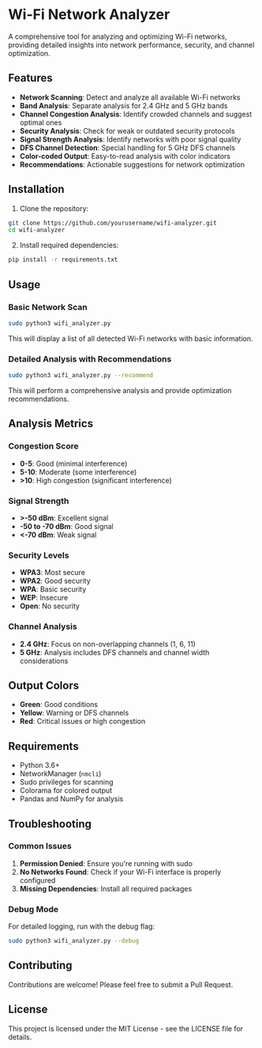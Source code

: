 # Wi-Fi Network Analyzer

A comprehensive tool for analyzing and optimizing Wi-Fi networks, providing detailed insights into network performance, security, and channel optimization.

## Features

- **Network Scanning**: Detect and analyze all available Wi-Fi networks
- **Band Analysis**: Separate analysis for 2.4 GHz and 5 GHz bands
- **Channel Congestion Analysis**: Identify crowded channels and suggest optimal ones
- **Security Analysis**: Check for weak or outdated security protocols
- **Signal Strength Analysis**: Identify networks with poor signal quality
- **DFS Channel Detection**: Special handling for 5 GHz DFS channels
- **Color-coded Output**: Easy-to-read analysis with color indicators
- **Recommendations**: Actionable suggestions for network optimization

## Installation

1. Clone the repository:
```bash
git clone https://github.com/yourusername/wifi-analyzer.git
cd wifi-analyzer
```

2. Install required dependencies:
```bash
pip install -r requirements.txt
```

## Usage

### Basic Network Scan
```bash
sudo python3 wifi_analyzer.py
```
This will display a list of all detected Wi-Fi networks with basic information.

### Detailed Analysis with Recommendations
```bash
sudo python3 wifi_analyzer.py --recommend
```
This will perform a comprehensive analysis and provide optimization recommendations.

## Analysis Metrics

### Congestion Score
- **0-5**: Good (minimal interference)
- **5-10**: Moderate (some interference)
- **>10**: High congestion (significant interference)

### Signal Strength
- **>-50 dBm**: Excellent signal
- **-50 to -70 dBm**: Good signal
- **<-70 dBm**: Weak signal

### Security Levels
- **WPA3**: Most secure
- **WPA2**: Good security
- **WPA**: Basic security
- **WEP**: Insecure
- **Open**: No security

### Channel Analysis
- **2.4 GHz**: Focus on non-overlapping channels (1, 6, 11)
- **5 GHz**: Analysis includes DFS channels and channel width considerations

## Output Colors
- **Green**: Good conditions
- **Yellow**: Warning or DFS channels
- **Red**: Critical issues or high congestion

## Requirements
- Python 3.6+
- NetworkManager (`nmcli`)
- Sudo privileges for scanning
- Colorama for colored output
- Pandas and NumPy for analysis

## Troubleshooting

### Common Issues
1. **Permission Denied**: Ensure you're running with sudo
2. **No Networks Found**: Check if your Wi-Fi interface is properly configured
3. **Missing Dependencies**: Install all required packages

### Debug Mode
For detailed logging, run with the debug flag:
```bash
sudo python3 wifi_analyzer.py --debug
```

## Contributing
Contributions are welcome! Please feel free to submit a Pull Request.

## License
This project is licensed under the MIT License - see the LICENSE file for details. 